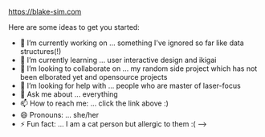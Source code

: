 
https://blake-sim.com

Here are some ideas to get you started:

- 🔭 I’m currently working on ... something I've ignored so far like data structures(!)
- 🌱 I’m currently learning ... user interactive design and ikigai
- 👯 I’m looking to collaborate on ... my random side project which has not been elborated yet and opensource projects
- 🤔 I’m looking for help with ... people who are master of laser-focus
- 💬 Ask me about ... everything
- 📫 How to reach me: ... click the link above :)
- 😄 Pronouns: ... she/her
- ⚡ Fun fact: ... I am a cat person but allergic to them :(
-->
